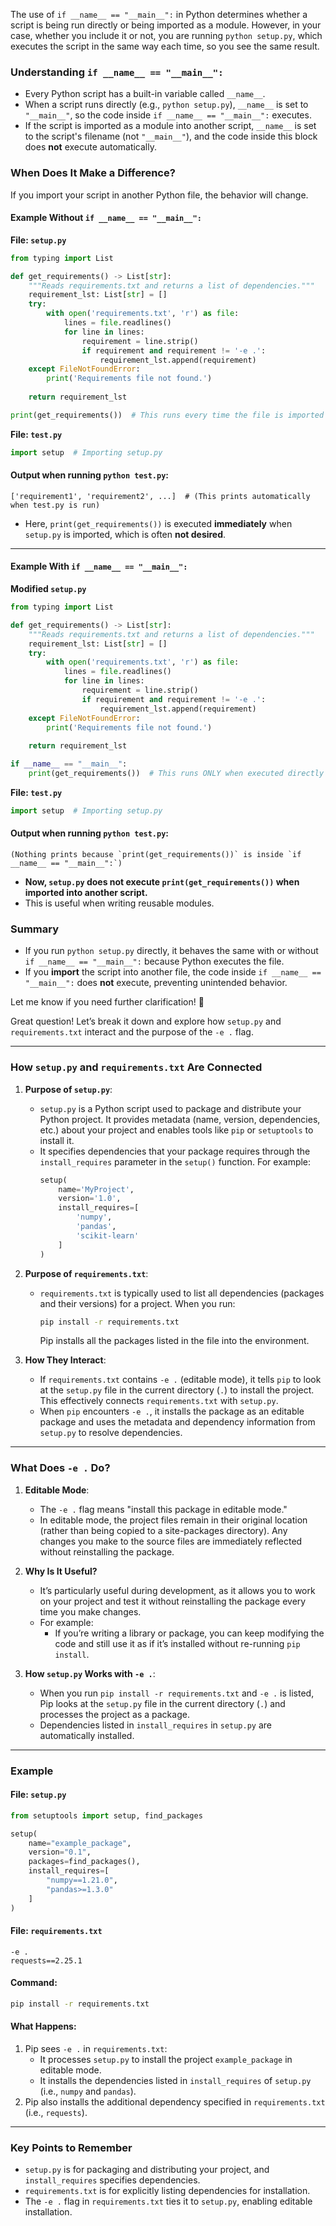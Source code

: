 The use of `if __name__ == "__main__":` in Python determines whether a script is being run directly or being imported as a module. However, in your case, whether you include it or not, you are running `python setup.py`, which executes the script in the same way each time, so you see the same result.

### **Understanding `if __name__ == "__main__":`**
- Every Python script has a built-in variable called `__name__`.
- When a script runs directly (e.g., `python setup.py`), `__name__` is set to `"__main__"`, so the code inside `if __name__ == "__main__":` executes.
- If the script is imported as a module into another script, `__name__` is set to the script's filename (not `"__main__"`), and the code inside this block does **not** execute automatically.

### **When Does It Make a Difference?**
If you import your script in another Python file, the behavior will change.

#### **Example Without `if __name__ == "__main__":`**
**File: `setup.py`**
```python
from typing import List

def get_requirements() -> List[str]:
    """Reads requirements.txt and returns a list of dependencies."""
    requirement_lst: List[str] = []
    try:
        with open('requirements.txt', 'r') as file:
            lines = file.readlines()
            for line in lines:
                requirement = line.strip()
                if requirement and requirement != '-e .':
                    requirement_lst.append(requirement)
    except FileNotFoundError:
        print('Requirements file not found.')
    
    return requirement_lst

print(get_requirements())  # This runs every time the file is imported
```

**File: `test.py`**
```python
import setup  # Importing setup.py
```
#### **Output when running `python test.py`:**
```
['requirement1', 'requirement2', ...]  # (This prints automatically when test.py is run)
```
- Here, `print(get_requirements())` is executed **immediately** when `setup.py` is imported, which is often **not desired**.

---

#### **Example With `if __name__ == "__main__":`**
**Modified `setup.py`**
```python
from typing import List

def get_requirements() -> List[str]:
    """Reads requirements.txt and returns a list of dependencies."""
    requirement_lst: List[str] = []
    try:
        with open('requirements.txt', 'r') as file:
            lines = file.readlines()
            for line in lines:
                requirement = line.strip()
                if requirement and requirement != '-e .':
                    requirement_lst.append(requirement)
    except FileNotFoundError:
        print('Requirements file not found.')
    
    return requirement_lst

if __name__ == "__main__":
    print(get_requirements())  # This runs ONLY when executed directly
```

**File: `test.py`**
```python
import setup  # Importing setup.py
```

#### **Output when running `python test.py`:**
```
(Nothing prints because `print(get_requirements())` is inside `if __name__ == "__main__":`)
```

- **Now, `setup.py` does not execute `print(get_requirements())` when imported into another script.** 
- This is useful when writing reusable modules.

### **Summary**
- If you run `python setup.py` directly, it behaves the same with or without `if __name__ == "__main__":` because Python executes the file.
- If you **import** the script into another file, the code inside `if __name__ == "__main__":` does **not** execute, preventing unintended behavior.

Let me know if you need further clarification! 🚀

Great question! Let’s break it down and explore how `setup.py` and `requirements.txt` interact and the purpose of the `-e .` flag.

---

### **How `setup.py` and `requirements.txt` Are Connected**

1. **Purpose of `setup.py`**:
   - `setup.py` is a Python script used to package and distribute your Python project. It provides metadata (name, version, dependencies, etc.) about your project and enables tools like `pip` or `setuptools` to install it.
   - It specifies dependencies that your package requires through the `install_requires` parameter in the `setup()` function. For example:
     ```python
     setup(
         name='MyProject',
         version='1.0',
         install_requires=[
             'numpy',
             'pandas',
             'scikit-learn'
         ]
     )
     ```

2. **Purpose of `requirements.txt`**:
   - `requirements.txt` is typically used to list all dependencies (packages and their versions) for a project. When you run:
     ```sh
     pip install -r requirements.txt
     ```
     Pip installs all the packages listed in the file into the environment.

3. **How They Interact**:
   - If `requirements.txt` contains `-e .` (editable mode), it tells `pip` to look at the `setup.py` file in the current directory (`.`) to install the project. This effectively connects `requirements.txt` with `setup.py`.
   - When `pip` encounters `-e .`, it installs the package as an editable package and uses the metadata and dependency information from `setup.py` to resolve dependencies.

---

### **What Does `-e .` Do?**

1. **Editable Mode**:
   - The `-e .` flag means "install this package in editable mode."
   - In editable mode, the project files remain in their original location (rather than being copied to a site-packages directory). Any changes you make to the source files are immediately reflected without reinstalling the package.

2. **Why Is It Useful?**
   - It’s particularly useful during development, as it allows you to work on your project and test it without reinstalling the package every time you make changes.
   - For example:
     - If you’re writing a library or package, you can keep modifying the code and still use it as if it’s installed without re-running `pip install`.

3. **How `setup.py` Works with `-e .`**:
   - When you run `pip install -r requirements.txt` and `-e .` is listed, Pip looks at the `setup.py` file in the current directory (`.`) and processes the project as a package.
   - Dependencies listed in `install_requires` in `setup.py` are automatically installed.

---

### **Example**

#### File: `setup.py`
```python
from setuptools import setup, find_packages

setup(
    name="example_package",
    version="0.1",
    packages=find_packages(),
    install_requires=[
        "numpy==1.21.0",
        "pandas>=1.3.0"
    ]
)
```

#### File: `requirements.txt`
```
-e .
requests==2.25.1
```

#### Command:
```sh
pip install -r requirements.txt
```

#### What Happens:
1. Pip sees `-e .` in `requirements.txt`:
   - It processes `setup.py` to install the project `example_package` in editable mode.
   - It installs the dependencies listed in `install_requires` of `setup.py` (i.e., `numpy` and `pandas`).
2. Pip also installs the additional dependency specified in `requirements.txt` (i.e., `requests`).

---

### **Key Points to Remember**
- `setup.py` is for packaging and distributing your project, and `install_requires` specifies dependencies.
- `requirements.txt` is for explicitly listing dependencies for installation.
- The `-e .` flag in `requirements.txt` ties it to `setup.py`, enabling editable installation.

